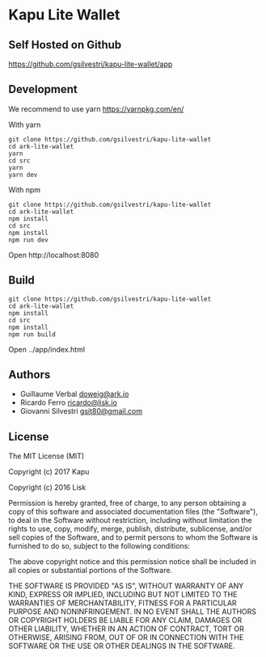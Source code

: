 
# Kapu Lite Wallet

## Self Hosted on Github

https://github.com/gsilvestri/kapu-lite-wallet/app

## Development

We recommend to use yarn https://yarnpkg.com/en/

With yarn

```
git clone https://github.com/gsilvestri/kapu-lite-wallet
cd ark-lite-wallet
yarn
cd src
yarn
yarn dev
```

With npm

```
git clone https://github.com/gsilvestri/kapu-lite-wallet
cd ark-lite-wallet
npm install
cd src
npm install
npm run dev
```

Open http://localhost:8080

## Build

```
git clone https://github.com/gsilvestri/kapu-lite-wallet
cd ark-lite-wallet
npm install
cd src
npm install
npm run build
```

Open ../app/index.html

## Authors

- Guillaume Verbal <doweig@ark.io>
- Ricardo Ferro <ricardo@lisk.io>
- Giovanni Silvestri <gsit80@gmail.com>

## License

The MIT License (MIT)

Copyright (c) 2017 Kapu

Copyright (c) 2016 Lisk

Permission is hereby granted, free of charge, to any person obtaining a copy of this software and associated documentation files (the "Software"), to deal in the Software without restriction, including without limitation the rights to use, copy, modify, merge, publish, distribute, sublicense, and/or sell copies of the Software, and to permit persons to whom the Software is furnished to do so, subject to the following conditions:  

The above copyright notice and this permission notice shall be included in all copies or substantial portions of the Software.

THE SOFTWARE IS PROVIDED "AS IS", WITHOUT WARRANTY OF ANY KIND, EXPRESS OR IMPLIED, INCLUDING BUT NOT LIMITED TO THE WARRANTIES OF MERCHANTABILITY, FITNESS FOR A PARTICULAR PURPOSE AND NONINFRINGEMENT. IN NO EVENT SHALL THE AUTHORS OR COPYRIGHT HOLDERS BE LIABLE FOR ANY CLAIM, DAMAGES OR OTHER LIABILITY, WHETHER IN AN ACTION OF CONTRACT, TORT OR OTHERWISE, ARISING FROM, OUT OF OR IN CONNECTION WITH THE SOFTWARE OR THE USE OR OTHER DEALINGS IN THE SOFTWARE.
